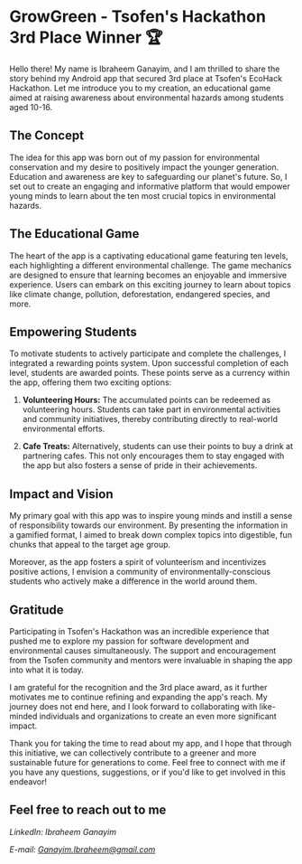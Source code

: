 # GrowGreen - Tsofen's Hackathon 3rd Place Winner 🏆

Hello there! My name is Ibraheem Ganayim, and I am thrilled to share the story behind my Android app that secured 3rd place at Tsofen's EcoHack Hackathon. Let me introduce you to my creation, an educational game aimed at raising awareness about environmental hazards among students aged 10-16.

## The Concept

The idea for this app was born out of my passion for environmental conservation and my desire to positively impact the younger generation. Education and awareness are key to safeguarding our planet's future. So, I set out to create an engaging and informative platform that would empower young minds to learn about the ten most crucial topics in environmental hazards.

## The Educational Game

The heart of the app is a captivating educational game featuring ten levels, each highlighting a different environmental challenge. The game mechanics are designed to ensure that learning becomes an enjoyable and immersive experience. Users can embark on this exciting journey to learn about topics like climate change, pollution, deforestation, endangered species, and more.

## Empowering Students

To motivate students to actively participate and complete the challenges, I integrated a rewarding points system. Upon successful completion of each level, students are awarded points. These points serve as a currency within the app, offering them two exciting options:

1. **Volunteering Hours:** The accumulated points can be redeemed as volunteering hours. Students can take part in environmental activities and community initiatives, thereby contributing directly to real-world environmental efforts.

2. **Cafe Treats:** Alternatively, students can use their points to buy a drink at partnering cafes. This not only encourages them to stay engaged with the app but also fosters a sense of pride in their achievements.

## Impact and Vision

My primary goal with this app was to inspire young minds and instill a sense of responsibility towards our environment. By presenting the information in a gamified format, I aimed to break down complex topics into digestible, fun chunks that appeal to the target age group.

Moreover, as the app fosters a spirit of volunteerism and incentivizes positive actions, I envision a community of environmentally-conscious students who actively make a difference in the world around them.

## Gratitude

Participating in Tsofen's Hackathon was an incredible experience that pushed me to explore my passion for software development and environmental causes simultaneously. The support and encouragement from the Tsofen community and mentors were invaluable in shaping the app into what it is today.

I am grateful for the recognition and the 3rd place award, as it further motivates me to continue refining and expanding the app's reach. My journey does not end here, and I look forward to collaborating with like-minded individuals and organizations to create an even more significant impact.

Thank you for taking the time to read about my app, and I hope that through this initiative, we can collectively contribute to a greener and more sustainable future for generations to come. Feel free to connect with me if you have any questions, suggestions, or if you'd like to get involved in this endeavor!

## Feel free to reach out to me
*LinkedIn: Ibraheem Ganayim*

*E-mail: Ganayim.Ibraheem@gmail.com*
